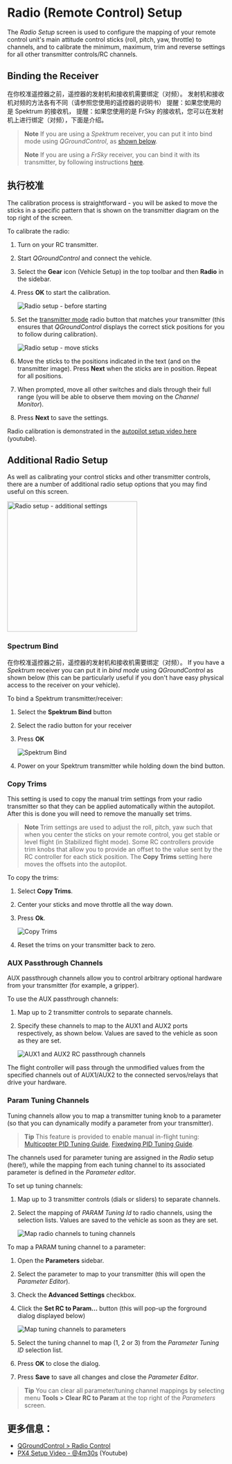 # Radio (Remote Control) Setup

The *Radio Setup* screen is used to configure the mapping of your remote control unit's main attitude control sticks (roll, pitch, yaw, throttle) to channels, and to calibrate the minimum, maximum, trim and reverse settings for all other transmitter controls/RC channels.

## Binding the Receiver

在你校准遥控器之前，遥控器的发射机和接收机需要绑定（对频）。 发射机和接收机对频的方法各有不同（请参照您使用的遥控器的说明书） 提醒：如果您使用的是 Spektrum 的接收机， 提醒：如果您使用的是 FrSky 的接收机，您可以在发射机上进行绑定（对频），下面是介绍。

> **Note** If you are using a *Spektrum* receiver, you can put it into bind mode using *QGroundControl*, as [shown below](#spektrum_bind).
> 
> **Note** If you are using a *FrSky* receiver, you can bind it with its transmitter, by following instructions [here](https://www.youtube.com/watch?v=1IYg5mQdLVI).

## 执行校准

The calibration process is straightforward - you will be asked to move the sticks in a specific pattern that is shown on the transmitter diagram on the top right of the screen.

To calibrate the radio:

1. Turn on your RC transmitter.
2. Start *QGroundControl* and connect the vehicle.
3. Select the **Gear** icon (Vehicle Setup) in the top toolbar and then **Radio** in the sidebar.
4. Press **OK** to start the calibration.
    
    ![Radio setup - before starting](../../images/qgc/setup/radio_start_setup.jpg)

5. Set the [transmitter mode](../getting_started/rc_transmitter_receiver.md#transmitter_modes) radio button that matches your transmitter (this ensures that *QGroundControl* displays the correct stick positions for you to follow during calibration).
    
    ![Radio setup - move sticks](../../images/qgc/setup/radio_sticks_throttle.jpg)

6. Move the sticks to the positions indicated in the text (and on the transmitter image). Press **Next** when the sticks are in position. Repeat for all positions.

7. When prompted, move all other switches and dials through their full range (you will be able to observe them moving on the *Channel Monitor*).

8. Press **Next** to save the settings.

Radio calibration is demonstrated in the [autopilot setup video here](https://youtu.be/91VGmdSlbo4?t=4m30s) (youtube).

## Additional Radio Setup

As well as calibrating your control sticks and other transmitter controls, there are a number of additional radio setup options that you may find useful on this screen.

<img src="../../images/qgc/setup/radio_additional_radio_setup.jpg" title="Radio setup - additional settings" width="300px" />

<span id="spektrum_bind"></span>

### Spectrum Bind

在你校准遥控器之前，遥控器的发射机和接收机需要绑定（对频）。 If you have a *Spektrum* receiver you can put it in *bind mode* using *QGroundControl* as shown below (this can be particularly useful if you don't have easy physical access to the receiver on your vehicle).

To bind a Spektrum transmitter/receiver:

1. Select the **Spektrum Bind** button
2. Select the radio button for your receiver
3. Press **OK**
    
    ![Spektrum Bind](../../images/qgc/setup/radio_additional_setup_spectrum_bind_select_channels.jpg)

4. Power on your Spektrum transmitter while holding down the bind button.

### Copy Trims

This setting is used to copy the manual trim settings from your radio transmitter so that they can be applied automatically within the autopilot. After this is done you will need to remove the manually set trims.

> **Note** Trim settings are used to adjust the roll, pitch, yaw such that when you center the sticks on your remote control, you get stable or level flight (in Stabilized flight mode). Some RC controllers provide trim knobs that allow you to provide an offset to the value sent by the RC controller for each stick position. The **Copy Trims** setting here moves the offsets into the autopilot.

To copy the trims:

1. Select **Copy Trims**.
2. Center your sticks and move throttle all the way down. 
3. Press **Ok**.
    
    ![Copy Trims](../../images/qgc/setup/radio_additional_radio_setup_copy_trims.jpg)

4. Reset the trims on your transmitter back to zero.

### AUX Passthrough Channels

AUX passthrough channels allow you to control arbitrary optional hardware from your transmitter (for example, a gripper).

To use the AUX passthrough channels:

1. Map up to 2 transmitter controls to separate channels. 
2. Specify these channels to map to the AUX1 and AUX2 ports respectively, as shown below. Values are saved to the vehicle as soon as they are set.
    
    ![AUX1 and AUX2 RC passthrough channels](../../images/qgc/setup/radio_additional_setup_aux_passthrough_channels.jpg)

The flight controller will pass through the unmodified values from the specified channels out of AUX1/AUX2 to the connected servos/relays that drive your hardware.

### Param Tuning Channels

Tuning channels allow you to map a transmitter tuning knob to a parameter (so that you can dynamically modify a parameter from your transmitter).

> **Tip** This feature is provided to enable manual in-flight tuning: [Multicopter PID Tuning Guide](../config_mc/pid_tuning_guide_multicopter.md), [Fixedwing PID Tuning Guide](../config_fw/pid_tuning_guide_fixedwing.md).

The channels used for parameter tuning are assigned in the *Radio* setup (here!), while the mapping from each tuning channel to its associated parameter is defined in the *Parameter editor*.

To set up tuning channels:

1. Map up to 3 transmitter controls (dials or sliders) to separate channels.
2. Select the mapping of *PARAM Tuning Id* to radio channels, using the selection lists. Values are saved to the vehicle as soon as they are set.
    
    ![Map radio channels to tuning channels](../../images/qgc/setup/radio_additional_radio_setup_param_tuning.jpg)

To map a PARAM tuning channel to a parameter:

1. Open the **Parameters** sidebar. 
2. Select the parameter to map to your transmitter (this will open the *Parameter Editor*).
3. Check the **Advanced Settings** checkbox.
4. Click the **Set RC to Param...** button (this will pop-up the forground dialog displayed below)
    
    ![Map tuning channels to parameters](../../images/qgc/setup/parameters_radio_channel_mapping.jpg)

5. Select the tuning channel to map (1, 2 or 3) from the *Parameter Tuning ID* selection list.

6. Press **OK** to close the dialog.
7. Press **Save** to save all changes and close the *Parameter Editor*.

> **Tip** You can clear all parameter/tuning channel mappings by selecting menu **Tools > Clear RC to Param** at the top right of the *Parameters* screen.

## 更多信息：

* [QGroundControl > Radio Control](https://docs.qgroundcontrol.com/en/SetupView/Radio.html)
* [PX4 Setup Video - @4m30s](https://youtu.be/91VGmdSlbo4?t=4m30s) (Youtube)